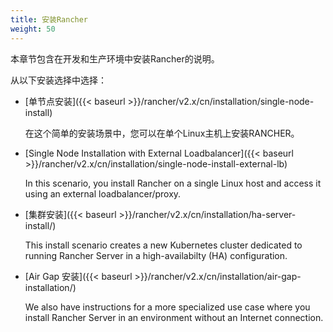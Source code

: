 ```yaml
---
title: 安装Rancher
weight: 50
---
```

本章节包含在开发和生产环境中安装Rancher的说明。

从以下安装选择中选择：

- [单节点安装]({{< baseurl >}}/rancher/v2.x/cn/installation/single-node-install)

	在这个简单的安装场景中，您可以在单个Linux主机上安装RANCHER。
	
- [Single Node Installation with External Loadbalancer]({{< baseurl >}}/rancher/v2.x/cn/installation/single-node-install-external-lb)

	In this scenario, you install Rancher on a single Linux host and access it using an external loadbalancer/proxy.

-  [集群安装]({{< baseurl >}}/rancher/v2.x/cn/installation/ha-server-install/)

 	This install scenario creates a new Kubernetes cluster dedicated to running Rancher Server in a high-availabilty (HA) configuration.

-  [Air Gap 安装]({{< baseurl >}}/rancher/v2.x/cn/installation/air-gap-installation/)

 	We also have instructions for a more specialized use case where you install Rancher Server in an environment without an Internet connection.
